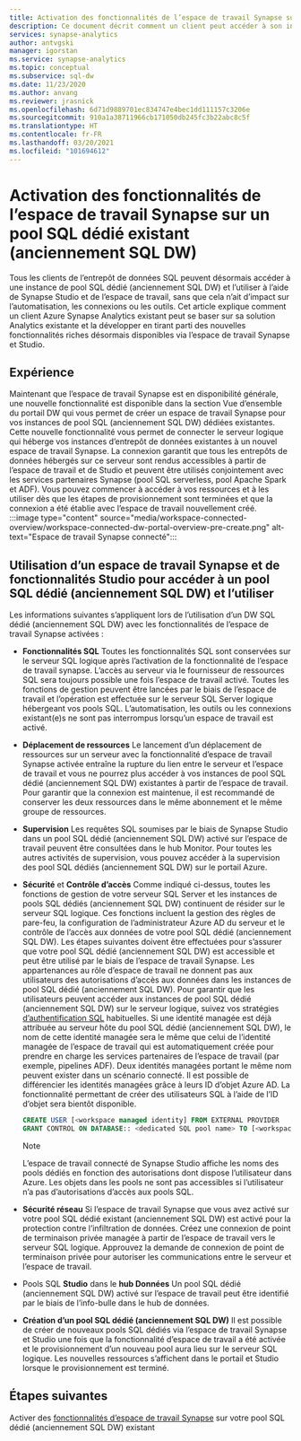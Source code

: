 ```yaml
---
title: Activation des fonctionnalités de l’espace de travail Synapse sur un pool SQL dédié (anciennement SQL DW)
description: Ce document décrit comment un client peut accéder à son instance autonome SQL DW existante et l’utiliser dans l’espace de travail.
services: synapse-analytics
author: antvgski
manager: igorstan
ms.service: synapse-analytics
ms.topic: conceptual
ms.subservice: sql-dw
ms.date: 11/23/2020
ms.author: anvang
ms.reviewer: jrasnick
ms.openlocfilehash: 6d71d9889701ec834747e4bec1dd111157c3206e
ms.sourcegitcommit: 910a1a38711966cb171050db245fc3b22abc8c5f
ms.translationtype: HT
ms.contentlocale: fr-FR
ms.lasthandoff: 03/20/2021
ms.locfileid: "101694612"
---
```

# <a name="enabling-synapse-workspace-features-on-an-existing-dedicated-sql-pool-formerly-sql-dw"></a>Activation des fonctionnalités de l’espace de travail Synapse sur un pool SQL dédié existant (anciennement SQL DW)

Tous les clients de l’entrepôt de données SQL peuvent désormais accéder à une instance de pool SQL dédié (anciennement SQL DW) et l’utiliser à l’aide de Synapse Studio et de l’espace de travail, sans que cela n’ait d’impact sur l’automatisation, les connexions ou les outils. Cet article explique comment un client Azure Synapse Analytics existant peut se baser sur sa solution Analytics existante et la développer en tirant parti des nouvelles fonctionnalités riches désormais disponibles via l’espace de travail Synapse et Studio.   

## <a name="experience"></a>Expérience
 
Maintenant que l’espace de travail Synapse est en disponibilité générale, une nouvelle fonctionnalité est disponible dans la section Vue d’ensemble du portail DW qui vous permet de créer un espace de travail Synapse pour vos instances de pool SQL (anciennement SQL DW) dédiées existantes. Cette nouvelle fonctionnalité vous permet de connecter le serveur logique qui héberge vos instances d’entrepôt de données existantes à un nouvel espace de travail Synapse. La connexion garantit que tous les entrepôts de données hébergés sur ce serveur sont rendus accessibles à partir de l’espace de travail et de Studio et peuvent être utilisés conjointement avec les services partenaires Synapse (pool SQL serverless, pool Apache Spark et ADF). Vous pouvez commencer à accéder à vos ressources et à les utiliser dès que les étapes de provisionnement sont terminées et que la connexion a été établie avec l’espace de travail nouvellement créé.  
:::image type="content" source="media/workspace-connected-overview/workspace-connected-dw-portal-overview-pre-create.png" alt-text="Espace de travail Synapse connecté":::

## <a name="using-synapse-workspace-and-studio-features-to-access-and-use-a-dedicated-sql-pool-formerly-sql-dw"></a>Utilisation d’un espace de travail Synapse et de fonctionnalités Studio pour accéder à un pool SQL dédié (anciennement SQL DW) et l’utiliser
 
Les informations suivantes s’appliquent lors de l’utilisation d’un DW SQL dédié (anciennement SQL DW) avec les fonctionnalités de l’espace de travail Synapse activées : 
- **Fonctionnalités SQL** Toutes les fonctionnalités SQL sont conservées sur le serveur SQL logique après l’activation de la fonctionnalité de l’espace de travail synapse. L’accès au serveur via le fournisseur de ressources SQL sera toujours possible une fois l’espace de travail activé. Toutes les fonctions de gestion peuvent être lancées par le biais de l’espace de travail et l’opération est effectuée sur le serveur SQL Server logique hébergeant vos pools SQL. L’automatisation, les outils ou les connexions existant(e)s ne sont pas interrompus lorsqu’un espace de travail est activé.  
- **Déplacement de ressources**  Le lancement d’un déplacement de ressources sur un serveur avec la fonctionnalité d’espace de travail Synapse activée entraîne la rupture du lien entre le serveur et l’espace de travail et vous ne pourrez plus accéder à vos instances de pool SQL dédié (anciennement SQL DW) existantes à partir de l’espace de travail. Pour garantir que la connexion est maintenue, il est recommandé de conserver les deux ressources dans le même abonnement et le même groupe de ressources. 
- **Supervision** Les requêtes SQL soumises par le biais de Synapse Studio dans un pool SQL dédié (anciennement SQL DW) activé sur l’espace de travail peuvent être consultées dans le hub Monitor. Pour toutes les autres activités de supervision, vous pouvez accéder à la supervision des pool SQL dédiés (anciennement SQL DW) sur le portail Azure. 
- **Sécurité** et **Contrôle d’accès** Comme indiqué ci-dessus, toutes les fonctions de gestion de votre serveur SQL Server et les instances de pools SQL dédiés (anciennement SQL DW) continuent de résider sur le serveur SQL logique. Ces fonctions incluent la gestion des règles de pare-feu, la configuration de l’administrateur Azure AD du serveur et le contrôle de l’accès aux données de votre pool SQL dédié (anciennement SQL DW). Les étapes suivantes doivent être effectuées pour s’assurer que votre pool SQL dédié (anciennement SQL DW) est accessible et peut être utilisé par le biais de l’espace de travail Synapse. Les appartenances au rôle d’espace de travail ne donnent pas aux utilisateurs des autorisations d’accès aux données dans les instances de pool SQL dédié (anciennement SQL DW). Pour garantir que les utilisateurs peuvent accéder aux instances de pool SQL dédié (anciennement SQL DW) sur le serveur logique, suivez vos stratégies [d’authentification SQL](sql-data-warehouse-authentication.md) habituelles. Si une identité managée est déjà attribuée au serveur hôte du pool SQL dédié (anciennement SQL DW), le nom de cette identité managée sera le même que celui de l’identité managée de l’espace de travail qui est automatiquement créée pour prendre en charge les services partenaires de l’espace de travail (par exemple, pipelines ADF).  Deux identités managées portant le même nom peuvent exister dans un scénario connecté. Il est possible de différencier les identités managées grâce à leurs ID d’objet Azure AD. La fonctionnalité permettant de créer des utilisateurs SQL à l’aide de l’ID d’objet sera bientôt disponible.

    ```sql
    CREATE USER [<workspace managed identity] FROM EXTERNAL PROVIDER 
    GRANT CONTROL ON DATABASE:: <dedicated SQL pool name> TO [<workspace managed identity>
    ```

    > [!NOTE] 
    > L’espace de travail connecté de Synapse Studio affiche les noms des pools dédiés en fonction des autorisations dont dispose l’utilisateur dans Azure. Les objets dans les pools ne sont pas accessibles si l’utilisateur n’a pas d’autorisations d’accès aux pools SQL. 

- **Sécurité réseau** Si l’espace de travail Synapse que vous avez activé sur votre pool SQL dédié existant (anciennement SQL DW) est activé pour la protection contre l’infiltration de données. Créez une connexion de point de terminaison privée managée à partir de l’espace de travail vers le serveur SQL logique. Approuvez la demande de connexion de point de terminaison privée pour autoriser les communications entre le serveur et l’espace de travail.
- Pools SQL **Studio** dans le **hub Données** Un pool SQL dédié (anciennement SQL DW) activé sur l’espace de travail peut être identifié par le biais de l’info-bulle dans le hub de données. 
- **Création d’un pool SQL dédié (anciennement SQL DW)** Il est possible de créer de nouveaux pools SQL dédiés via l’espace de travail Synapse et Studio une fois que la fonctionnalité d’espace de travail a été activée et le provisionnement d’un nouveau pool aura lieu sur le serveur SQL logique. Les nouvelles ressources s’affichent dans le portail et Studio lorsque le provisionnement est terminé.      

## <a name="next-steps"></a>Étapes suivantes
Activer des [fonctionnalités d’espace de travail Synapse](workspace-connected-create.md) sur votre pool SQL dédié (anciennement SQL DW) existant
